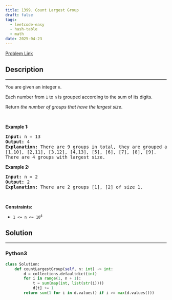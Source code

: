 ```yaml
---
title: 1399. Count Largest Group
draft: false
tags: 
  - leetcode-easy
  - hash-table
  - math
date: 2025-04-23
---
```


[Problem Link](https://leetcode.com/problems/count-largest-group/)

## Description

---
<p>You are given an integer <code>n</code>.</p>

<p>Each number from <code>1</code> to <code>n</code> is grouped according to the sum of its digits.</p>

<p>Return <em>the number of groups that have the largest size</em>.</p>

<p>&nbsp;</p>
<p><strong class="example">Example 1:</strong></p>

<pre>
<strong>Input:</strong> n = 13
<strong>Output:</strong> 4
<strong>Explanation:</strong> There are 9 groups in total, they are grouped according sum of its digits of numbers from 1 to 13:
[1,10], [2,11], [3,12], [4,13], [5], [6], [7], [8], [9].
There are 4 groups with largest size.
</pre>

<p><strong class="example">Example 2:</strong></p>

<pre>
<strong>Input:</strong> n = 2
<strong>Output:</strong> 2
<strong>Explanation:</strong> There are 2 groups [1], [2] of size 1.
</pre>

<p>&nbsp;</p>
<p><strong>Constraints:</strong></p>

<ul>
	<li><code>1 &lt;= n &lt;= 10<sup>4</sup></code></li>
</ul>


## Solution

---
### Python3
``` py title='count-largest-group'
class Solution:
    def countLargestGroup(self, n: int) -> int:
        d = collections.defaultdict(int)
        for i in range(1, n + 1):
            t = sum(map(int, list(str(i))))
            d[t] += 1
        return sum(1 for i in d.values() if i >= max(d.values()))

```

